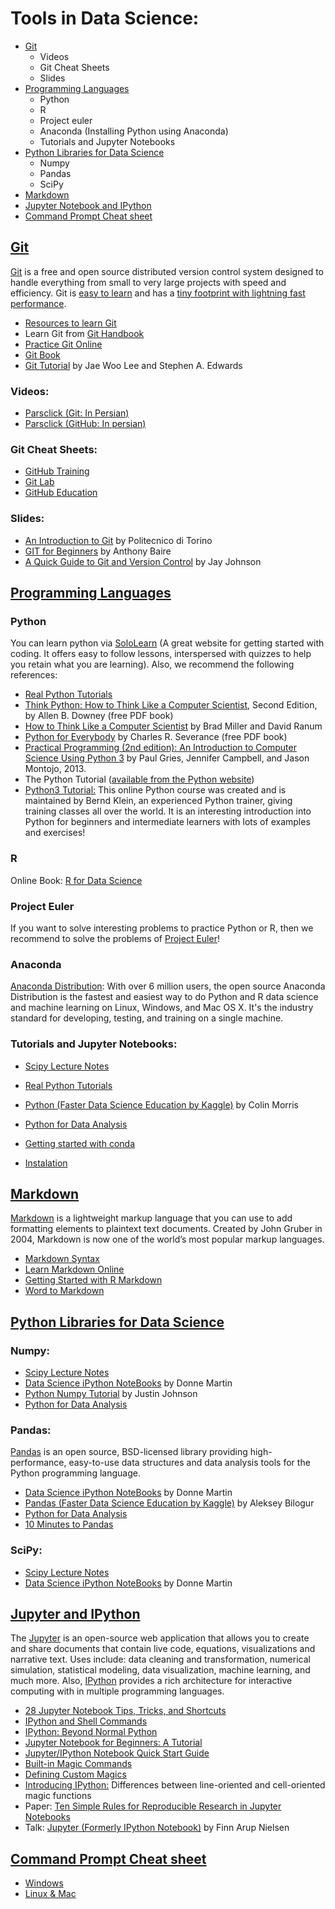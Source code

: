 # Tools in Data Science: 
- [Git](#Git)
  - Videos
  - Git Cheat Sheets
  - Slides
- [Programming Languages](#Programming-Languages)
  - Python
  - R
  - Project euler
  - Anaconda (Installing Python using Anaconda)
  - Tutorials and Jupyter Notebooks
- [Python Libraries for Data Science](#Python-Libraries-for-Data-Science) 
  - Numpy
  - Pandas
  - SciPy
- [Markdown](#Markdown) 
- [Jupyter Notebook and IPython](#Jupyter-Notebook-and-IPython)
- [Command Prompt Cheat sheet](#Command-Prompt-Cheat-sheet)

## [Git](#Git)
[Git](https://git-scm.com) is a free and open source distributed version control system designed to handle everything from small to very large projects with speed and efficiency. Git is [easy to learn](https://git-scm.com/doc) and has a [tiny footprint with lightning fast performance](https://git-scm.com/about/small-and-fast). 

* [Resources to learn Git](https://try.github.io)
* Learn Git from [Git Handbook](https://guides.github.com/introduction/git-handbook/)
* [Practice Git Online](https://learngitbranching.js.org)
* [Git Book](https://git-scm.com/book/en/v2)
* [Git Tutorial](http://www.cs.columbia.edu/~sedwards/classes/2013/4840/git-tutorial.pdf) by Jae Woo Lee and Stephen A. Edwards

### Videos:
 * [Parsclick (Git: In Persian)](https://parsclick.net/course/PL3Y-E4YSE4wYFlcomsBtJy1nCu3jclA8L)
 * [Parsclick (GitHub: In persian)](https://parsclick.net/course/PL3Y-E4YSE4wa_TUfN7G3rAMIiu6vIeepT)

### Git Cheat Sheets:
* [GitHub Training](https://services.github.com/on-demand/downloads/github-git-cheat-sheet.pdf)
* [Git Lab](https://about.gitlab.com/images/press/git-cheat-sheet.pdf)
* [GitHub Education](https://education.github.com/git-cheat-sheet-education.pdf)

### Slides:
* [An Introduction to Git](https://elite.polito.it/files/courses/03FYZ/2017/slide/Git-01-intro.pdf) by Politecnico di Torino
* [GIT for Beginners](https://people.irisa.fr/Anthony.Baire/git/git-for-beginners-handout.pdf) by Anthony Baire
* [A Quick Guide to Git and Version Control](http://sites.utexas.edu/asa-student-chapter/files/2016/04/Grad_Skills_Seminar_11-17-17_Git_and_Version_Control.pdf) by Jay Johnson

## [Programming Languages](#Programming-Languages) 
### Python
You can learn python via [SoloLearn](http://www.sololearn.com/) (A great website for getting started with coding. It offers easy to follow lessons, interspersed with quizzes to help you retain what you are learning). Also, we recommend the following references: 

* [Real Python Tutorials](https://realpython.com)
* [Think Python: How to Think Like a Computer Scientist](http://greenteapress.com/wp/think-python-2e/), Second  Edition, by Allen B. Downey (free PDF book)
* [How to Think Like a Computer Scientist](http://interactivepython.org/courselib/static/thinkcspy/index.html) by Brad Miller and David Ranum
* [Python for Everybody](https://www.py4e.com/book.php) by Charles R. Severance (free PDF book)
* [Practical Programming (2nd edition): An Introduction to Computer Science Using Python 3](https://pragprog.com/book/gwpy2/practical-programming) by Paul Gries, Jennifer Campbell, and Jason Montojo, 2013.
* The Python Tutorial ([available from the Python website](https://docs.python.org/3.6/tutorial/))
* [Python3 Tutorial:](https://www.python-course.eu/python3_course.php) This online Python course was created and is maintained by Bernd Klein, an experienced Python trainer, giving training classes all over the world. It is an interesting introduction into Python for beginners and intermediate learners with lots of examples and exercises! 

### R
Online Book: [R for Data Science](https://r4ds.had.co.nz/index.html) <br>

### Project Euler
If you want to solve interesting problems to practice Python or R, then we recommend to solve the problems of [Project Euler](https://projecteuler.net/)!

### Anaconda
[Anaconda Distribution](https://www.anaconda.com/what-is-anaconda/): With over 6 million users, the open source Anaconda Distribution is the fastest and easiest way to do Python and R data science and machine learning on Linux, Windows, and Mac OS X. It's the industry standard for developing, testing, and training on a single machine.

### Tutorials and Jupyter Notebooks: 
* [Scipy Lecture Notes](http://www.scipy-lectures.org/index.html) <br>
* [Real Python Tutorials](https://realpython.com)
* [Python (Faster Data Science Education by Kaggle)](https://www.kaggle.com/learn/python) by Colin Morris <br>
* [Python for Data Analysis](https://github.com/ResearchComputing/Meetup-Fall-2013) <br>

* [Getting started with conda](https://conda.io/docs/user-guide/getting-started.html)
* [Instalation](https://docs.anaconda.com/anaconda/install/)

## [Markdown](#Markdown) 
[Markdown](https://www.markdownguide.org/getting-started) is a lightweight markup language that you can use to add formatting elements to plaintext text documents. Created by John Gruber in 2004, Markdown is now one of the world’s most popular markup languages.

* [Markdown Syntax](https://guides.github.com/pdfs/markdown-cheatsheet-online.pdf)
* [Learn Markdown Online](https://commonmark.org/help/tutorial/)
* [Getting Started with R Markdown](https://ourcodingclub.github.io/2016/11/24/rmarkdown-1.html)
* [Word to Markdown](https://word-to-markdown.herokuapp.com)

## [Python Libraries for Data Science](#Python-Libraries-for-Data-Science)

### Numpy:
* [Scipy Lecture Notes](http://www.scipy-lectures.org/index.html) <br>
* [Data Science iPython NoteBooks](https://github.com/donnemartin/data-science-ipython-notebooks#pandas) by Donne Martin <br>
* [Python Numpy Tutorial](http://cs231n.github.io/python-numpy-tutorial/) by Justin Johnson <br>
* [Python for Data Analysis](https://github.com/ResearchComputing/Meetup-Fall-2013) <br>

### Pandas:
[Pandas](https://pandas.pydata.org) is an open source, BSD-licensed library providing high-performance, easy-to-use data structures and data analysis tools for the Python programming language.
* [Data Science iPython NoteBooks](https://github.com/donnemartin/data-science-ipython-notebooks#pandas) by Donne Martin <br>
* [Pandas (Faster Data Science Education by Kaggle)](https://www.kaggle.com/learn/pandas) by Aleksey Bilogur <br>
* [Python for Data Analysis](https://github.com/ResearchComputing/Meetup-Fall-2013) <br>
* [10 Minutes to Pandas](http://pandas.pydata.org/pandas-docs/stable/10min.html) <br>

### SciPy:
* [Scipy Lecture Notes](http://www.scipy-lectures.org/index.html) <br>
* [Data Science iPython NoteBooks](https://github.com/donnemartin/data-science-ipython-notebooks#pandas) by Donne Martin <br>

## [Jupyter and IPython](#Jupyter-Notebook-and-IPython)
The [Jupyter](https://jupyter.org) is an open-source web application that allows you to create and share documents that contain live code, equations, visualizations and narrative text. Uses include: data cleaning and transformation, numerical simulation, statistical modeling, data visualization, machine learning, and much more. Also, [IPython](https://ipython.org) provides a rich architecture for interactive computing with in multiple programming languages.

* [28 Jupyter Notebook Tips, Tricks, and Shortcuts](https://www.dataquest.io/blog/jupyter-notebook-tips-tricks-shortcuts/)
* [IPython and Shell Commands](https://jakevdp.github.io/PythonDataScienceHandbook/01.05-ipython-and-shell-commands.html)
* [IPython: Beyond Normal Python](https://www.oreilly.com/library/view/python-data-science/9781491912126/ch01.html)
* [Jupyter Notebook for Beginners: A Tutorial](https://www.dataquest.io/blog/jupyter-notebook-tutorial/)
* [Jupyter/IPython Notebook Quick Start Guide](https://jupyter-notebook-beginner-guide.readthedocs.io/en/latest/)
* [Built-in Magic Commands](https://ipython.readthedocs.io/en/stable/interactive/magics.html)
* [Defining Custom Magics](https://ipython.org/ipython-doc/dev/config/custommagics.html)
* [Introducing IPython:](https://ipython.org/ipython-doc/3/interactive/tutorial.html) Differences between line-oriented and cell-oriented magic functions 
* Paper: [Ten Simple Rules for Reproducible Research in Jupyter Notebooks](https://arxiv.org/pdf/1810.08055.pdf)
* Talk: [Jupyter (Formerly IPython Notebook)](http://www2.imm.dtu.dk/pubdb/views/edoc_download.php/6973/pdf/imm6973.pdf) by Finn Arup Nielsen <br>

## [Command Prompt Cheat sheet](#Command-Prompt-Cheat-sheet)
* [Windows](http://www1.cs.columbia.edu/~sedwards/classes/2017/1102-spring/Command%20Prompt%20Cheatsheet.pdf) 
* [Linux & Mac](http://blog.markpearl.co.za/assets/documents/bash-cheatsheet.pdf)

